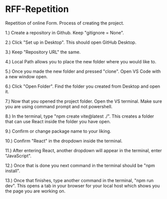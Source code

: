 # RFF-Repetition
Repetition of online Form.
Process of creating the project.

1.) Create a repository in Github. Keep "gitignore = None". 

2.) Click "Set up in Desktop". This should open GitHub Desktop. 

3.) Keep "Repository URL" the same.

4.) Local Path allows you to place the new folder where you would like to.

5.) Once you made the new folder and pressed "clone". Open VS Code with a new window open.

6.) Click "Open Folder". Find the folder you created from Desktop and open it.

7.) Now that you opened the project folder. Open the VS terminal. Make sure you are using command 
    prompt and not powershell.

8.) In the terminal, type "npm create vite@latest ./". This creates a folder that can use React 
    inside the folder you have open. 

9.) Confirm or change package name to your liking.

10.) Confirm "React" in the dropdown inside the terminal.

11.) After entering React, another dropdown will appear in the terminal, enter "JavaScript".

12.) Once that is done you next command in the terminal should be "npm install". 

13.) Once that finishes, type another command in the terminal, "npm run dev". This opens a tab 
      in your browser for your local host which shows you the page you are working on.
